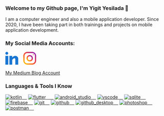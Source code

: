 ### Welcome to my Github page, I'm Yigit Yesilada 👋

I am a computer engineer and also a mobile application developer. Since 2020, I have been taking part in both trainings and projects on mobile application development.

### My Social Media Accounts:

<p dir="auto">
  <a href="https://www.linkedin.com/in/yigityesiladaa/" rel="nofollow"><img alt="yigityesilada" src="https://github.com/hakanozer/hakanozer/raw/main/social_icon/linked-in-alt.svg" width="40" style="max-width: 100%;"></a>&nbsp; &nbsp;
  <a href="https://instagram.com/yigityesilada" rel="nofollow"><img alt="yigityesilada" src="https://github.com/hakanozer/hakanozer/raw/main/social_icon/instagram.svg" width="40" style="max-width: 100%;"></a>&nbsp; &nbsp;


<a href = "https://yigityesilada.medium.com/">My Medium Blog Account</a>

### Languages & Tools I Know

<a href="https://kotlinlang.org/" rel="nofollow"><img alt="kotlin" src="https://upload.wikimedia.org/wikipedia/commons/7/74/Kotlin_Icon.png" width="40" style="max-width: 100%;">&nbsp;&nbsp;&nbsp;&nbsp;</a>
<a href="https://flutter.dev/" rel="nofollow"><img alt="flutter" src="https://github.com/yyigityesiladaa/yyigityesiladaa/blob/main/language_icons/flutter-icon.svg" width="35" style="max-width: 100%;">&nbsp;&nbsp;&nbsp;&nbsp;&nbsp;&nbsp;</a>
<a href="https://developer.android.com/studio" rel="nofollow"><img alt="android_studio" src="https://github.com/yyigityesiladaa/yyigityesiladaa/blob/main/database_and_tool_icons/android_studio.svg" width="40" style="max-width: 100%;">&nbsp;&nbsp;&nbsp;&nbsp;</a>
<a href="https://code.visualstudio.com/" rel="nofollow"><img alt="vscode" src="https://github.com/yyigityesiladaa/yyigityesiladaa/blob/main/database_and_tool_icons/vscode.svg" width="40" style="max-width: 100%;">&nbsp;&nbsp;&nbsp;&nbsp;</a>
<a href="https://sqlite.org/" rel="nofollow"><img alt="sqlite" src="https://github.com/yyigityesiladaa/yyigityesiladaa/blob/main/database_and_tool_icons/sqlite.svg" width="40" style="max-width: 100%;">&nbsp;&nbsp;&nbsp;&nbsp;</a>
<a href="https://firebase.google.com/" rel="nofollow"><img alt="firebase" src="https://github.com/yyigityesiladaa/yyigityesiladaa/blob/main/database_and_tool_icons/firebase.svg" width="40" style="max-width: 100%;">&nbsp;&nbsp;&nbsp;&nbsp;</a>
<a href="https://git-scm.com/" rel="nofollow"><img alt="git" src="https://github.com/yyigityesiladaa/yyigityesiladaa/blob/main/database_and_tool_icons/git.svg" width="40" style="max-width: 100%;">&nbsp;&nbsp;&nbsp;&nbsp;</a>
<a href="https://www.github.com/" rel="nofollow"><img alt="github" src="https://github.com/yyigityesiladaa/yyigityesiladaa/blob/main/database_and_tool_icons/github.svg" width="40" style="max-width: 100%;">&nbsp;&nbsp;&nbsp;&nbsp;</a>
<a href="https://desktop.github.com//" rel="nofollow"><img alt="github_desktop" src="https://github.com/yyigityesiladaa/yyigityesiladaa/blob/main/database_and_tool_icons/github_desktop.svg" width="40" style="max-width: 100%;">&nbsp;&nbsp;&nbsp;&nbsp;</a>
<a href="https://www.photoshop.com/en" rel="nofollow"><img alt="photoshop" src="https://github.com/yyigityesiladaa/yyigityesiladaa/blob/main/database_and_tool_icons/photoshop.svg" width="40" style="max-width: 100%;">&nbsp;&nbsp;&nbsp;&nbsp;</a>
<a href="https://www.postman.com/" rel="nofollow"><img alt="postman" src="https://github.com/yyigityesiladaa/yyigityesiladaa/blob/main/database_and_tool_icons/postman.svg" width="40" style="max-width: 100%;">&nbsp;&nbsp;&nbsp;&nbsp;</a>


